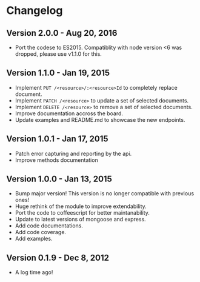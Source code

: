 # Changelog

## Version 2.0.0 - Aug 20, 2016
* Port the codese to ES2015. Compatiblity with node version <6 was dropped, please use v1.1.0 for this.

## Version 1.1.0 - Jan 19, 2015
* Implement `PUT /<resource>/:<resource>Id` to completely replace document.
* Implement `PATCH /<resource>` to update a set of selected documents.
* Implement `DELETE /<resource>` to remove a set of selected documents.
* Improve documentation accross the board.
* Update examples and README.md to showcase the new endpoints.

## Version 1.0.1 - Jan 17, 2015
* Patch error capturing and reporting by the api.
* Improve methods documentation

## Version 1.0.0 - Jan 13, 2015
* Bump major version! This version is no longer compatible with previous ones!
* Huge rethink of the module to improve extendability.
* Port the code to coffeescript for better maintanability.
* Update to latest versions of mongoose and express.
* Add code documentations.
* Add code coverage.
* Add examples.

## Version 0.1.9 - Dec 8, 2012
* A log time ago!
